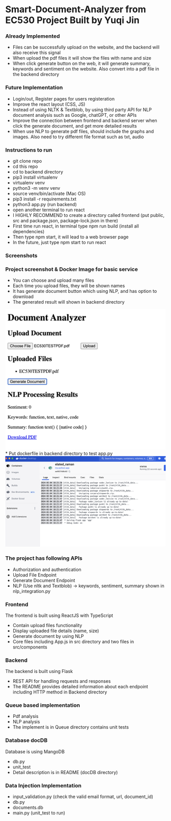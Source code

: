 # Smart-Document-Analyzer from EC530 Project Built by Yuqi Jin

### Already Implemented
* Files can be successfully upload on the website, and the backend will also receive this signal
* When upload the pdf files it will show the files with name and size
* When click generate button on the web, it will generate summary, keywords and sentiment on the website. Also convert into a pdf file in the backend directory

### Future Implementation
* Login/out, Register pages for users registeration
* Improve the react layout (CSS, JS)
* Instead of using NLTK & Textblob, by using third party API for NLP document analysis such as Google, chatGPT, or other APIs
* Improve the connection between frontend and backend server when click the generate document, and get more detailed results
* When use NLP to generate pdf files, should include the graphs and images. Also need to try different file format such as txt, audio

### Instructions to run 
* git clone repo
* cd this repo
* cd to backend directory
* pip3 install virtualenv
* virtualenv venv
* python3 -m venv venv
* source venv/bin/activate (Mac OS)
* pip3 install -r requirements.txt
* python3 app.py (run backend)
* open another terminal to run react
* I HIGHLY RECOMMEND to create a directory called frontend (put public, src and package.json, package-lock.json in there)
* First time run react, in terminal type npm run build (install all dependencies)
* Then type npm start, it will lead to a web browser page
* In the future, just type npm start to run react

### Screenshots 
### Project screenshot & Docker Image for basic service
* You can choose and upload many files
* Each time you upload files, they will be shown names
* It has generate document button which using NLP, and has option to download
* The generated result will shown in backend directory
<img src="Screenshot 2024-05-04 at 5.10.24 PM.png">
* Put dockerfile in backend directory to test app.py
<img src="Screenshot 2024-05-04 at 6.22.05 PM.png">

### The project has following APIs
* Authorization and authentication
* Upload File Endpoint
* Generate Document Endpoint
* NLP (Use nltk and Textblob) -> keywords, sentiment, summary shown in nlp_integration.py
  
### Frontend
The frontend is built using ReactJS with TypeScript
* Contain upload files functionality 
* Display uploaded file details (name, size)
* Generate document by using NLP
* Core files including App.js in src directory and two files in src/components

### Backend
The backend is built using Flask
* REST API for handling requests and responses
* The README provides detailed information about each endpoint including HTTP method in Backend directory

### Queue based implementation
* Pdf analysis
* NLP analysis
* The implement is in Queue directory contains unit tests

### Database docDB
Database is using MangoDB
* db.py
* unit_test 
* Detail description is in README (docDB directory)

### Data Injection Implementation
* input_validation.py (check the valid email format, url, document_id)
* db.py
* documents.db
* main.py (unit_test to run)

